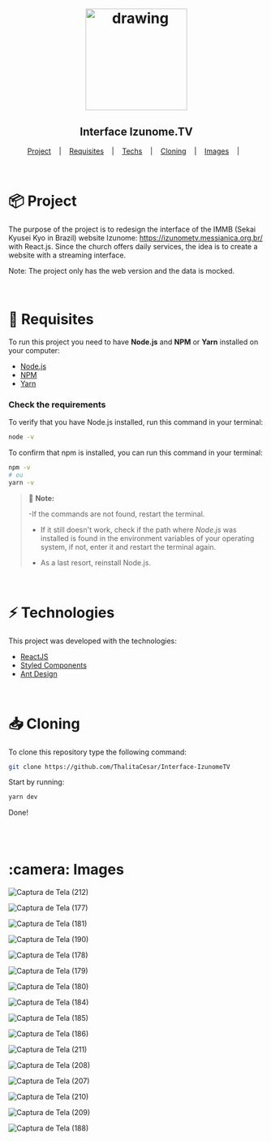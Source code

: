 

<h1 align="center">

<img src="https://user-images.githubusercontent.com/83131771/220485326-fb97453e-fa26-4c90-a34d-94c19389ef3c.png" alt="drawing" style="width:200px"/>

</h1>

<h2 align="center">Interface Izunome.TV</h2>


<p align="center">
  <a href="#project">Project</a>
  &nbsp;&nbsp;&nbsp;|&nbsp;&nbsp;&nbsp;
  <a href="#requisites">Requisites</a>
  &nbsp;&nbsp;&nbsp;|&nbsp;&nbsp;&nbsp;
  <a href="#techs">Techs</a>
  &nbsp;&nbsp;&nbsp;|&nbsp;&nbsp;&nbsp;
  <a href="#clone">Cloning</a>
  &nbsp;&nbsp;&nbsp;|&nbsp;&nbsp;&nbsp;
  <a href="#images">Images</a>
  &nbsp;&nbsp;&nbsp;|&nbsp;&nbsp;&nbsp;
</p>

<br>


<h1>
  <a id="project"></a>
  📦 Project
</h1>

The purpose of the project is to redesign the interface of the IMMB (Sekai Kyusei Kyo in Brazil) website Izunome: https://izunometv.messianica.org.br/ with React.js. Since the church offers daily services, the idea is to create a website with a streaming interface.

Note: The project only has the web version and the data is mocked.
<br>



<br>

<h1>
  <a id="requisites"></a>
  📝 Requisites
</h1>

To run this project you need to have **Node.js** and **NPM** or **Yarn** installed on your computer:

- [Node.js](https://nodejs.org/en/)
- [NPM](https://npmjs.com/get-npm)
- [Yarn](https://yarnpkg.com/getting-started)

### Check the requirements

To verify that you have Node.js installed, run this command in your terminal:

```bash
node -v
```

To confirm that npm is installed, you can run this command in your terminal:
```bash
npm -v
# ou
yarn -v
```

> 📌 **Note:**
>
> -If the commands are not found, restart the terminal.
>
> - If it still doesn't work, check if the path where _Node.js_ was installed is found in the environment variables of your operating system, if not, enter it and restart the terminal again.
>
> - As a last resort, reinstall Node.js.

<br>


<h1>
  <a id="techs"></a>
  ⚡ Technologies
</h1>

This project was developed with the technologies:

- [ReactJS](https://reactjs.org)
- [Styled Components](https://styled-components.com)
- [Ant Design](https://ant.design/components/modal)

<br>


<h1>
<a id="clone"></a>
   📥 Cloning
</h1>


To clone this repository type the following command:

```bash
git clone https://github.com/ThalitaCesar/Interface-IzunomeTV
```

Start by running:

```bash
yarn dev
```
Done!

<br>


<br>

<h1>
  <a id="images"></a>
  :camera: Images
</h1>


![Captura de Tela (212)](https://github.com/ThalitaCesar/Interface-IzunomeTV/assets/83131771/1567569b-16f6-4f66-b661-7b334a9aef11)

![Captura de Tela (177)](https://github.com/ThalitaCesar/Interface-IzunomeTV/assets/83131771/ec1c71b6-a868-451e-8de1-83135c75230c)

![Captura de Tela (181)](https://github.com/ThalitaCesar/Interface-IzunomeTV/assets/83131771/927721e7-de3a-41be-8e33-f7f441ccb821)

![Captura de Tela (190)](https://github.com/ThalitaCesar/Interface-IzunomeTV/assets/83131771/51f40c7b-8210-4443-a558-473d612d4f2a)

![Captura de Tela (178)](https://github.com/ThalitaCesar/Interface-IzunomeTV/assets/83131771/dfcf88e5-33ec-47d1-9583-821b5883457e)

![Captura de Tela (179)](https://github.com/ThalitaCesar/Interface-IzunomeTV/assets/83131771/f2a967dc-8b92-48f2-a96f-cc22ad6d1140)

![Captura de Tela (180)](https://github.com/ThalitaCesar/Interface-IzunomeTV/assets/83131771/2d6d4b66-2ece-4f46-b3af-282096a26e20)

![Captura de Tela (184)](https://github.com/ThalitaCesar/Interface-IzunomeTV/assets/83131771/c09e6983-3f3f-48b2-b824-301cff8f4034)

![Captura de Tela (185)](https://github.com/ThalitaCesar/Interface-IzunomeTV/assets/83131771/40063428-7f8f-40e9-8744-48962efa85c5)

![Captura de Tela (186)](https://github.com/ThalitaCesar/Interface-IzunomeTV/assets/83131771/8b7cc237-b61e-4f05-b2f6-eac988361a48)

![Captura de Tela (211)](https://github.com/ThalitaCesar/Interface-IzunomeTV/assets/83131771/f4fd0f52-cce7-4c5a-a918-bfaa41523305)

![Captura de Tela (208)](https://github.com/ThalitaCesar/Interface-IzunomeTV/assets/83131771/6e210b89-5b4f-48bc-aca2-5807b8e7b0bf)

![Captura de Tela (207)](https://github.com/ThalitaCesar/Interface-IzunomeTV/assets/83131771/e97b16ac-107b-428c-ae0b-ac0b716015d3)

![Captura de Tela (210)](https://github.com/ThalitaCesar/Interface-IzunomeTV/assets/83131771/58577c8a-eda1-491f-9923-fd452fa18dda)

![Captura de Tela (209)](https://github.com/ThalitaCesar/Interface-IzunomeTV/assets/83131771/396cd148-d56b-4d22-81a7-0337e2663a66)

![Captura de Tela (188)](https://github.com/ThalitaCesar/Interface-IzunomeTV/assets/83131771/ecd5852e-5280-43bd-9341-e92f52db8fc3)






